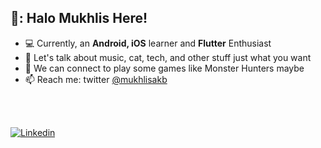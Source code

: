 ## 🦫: Halo Mukhlis Here!

- 💻 Currently, an **Android, iOS** learner and **Flutter** Enthusiast
- 💬 Let's talk about music, cat, tech, and other stuff just what you want
- 👯 We can connect to play some games like Monster Hunters maybe
- 📫 Reach me: twitter [@mukhlisakb](https://twitter.com/mukhlisakb)
  
<br>
<br>

[![Linkedin](https://i.sstatic.net/gVE0j.png)](https://www.linkedin.com/in/mukhlisakb/)
